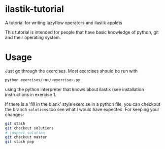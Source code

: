 ilastik-tutorial
================

A tutorial for writing lazyflow operators and ilastik applets

This tutorial is intended for people that have basic knowledge 
of python, git and their operating system.

Usage
=====

Just go through the exercises. Most exercises should be run with

```bash
python exercises/<n>/<exercise>.py
```

using the python interpreter that knows about ilastik (see
installation instructions in exercise 1.

If there is a 'fill in the blank' style exercise in a python
file, you can checkout the branch `solutions` too see what I
would have expected. For keeping your changes:

```bash
git stash
git checkout solutions
# inspect solution
git checkout master
git stash pop
```

